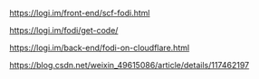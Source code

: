 https://logi.im/front-end/scf-fodi.html  

https://logi.im/fodi/get-code/  

https://logi.im/back-end/fodi-on-cloudflare.html

https://blog.csdn.net/weixin_49615086/article/details/117462197
